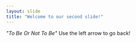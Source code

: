 ```yaml
---
layout: slide
title: "Welcome to our second slide!"
---
```


_"To Be Or Not To Be"_
Use the left arrow to go back!
